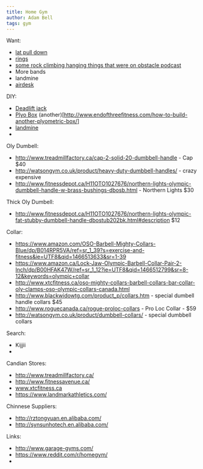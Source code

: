 ```yaml
---
title: Home Gym
author: Adam Bell
tags: gym
---
```


Want:

 * [lat pull down](http://www.roguefitness.com/spud-inc-econo-tricep-and-lat-pulley)
 * [rings](http://www.amazon.ca/Yimidear-Gymnastic-Bodyweight-Excercise-Suspension/dp/B00D5Q5AJM/ref=sr_1_1?s=sports&ie=UTF8&qid=1445446051&sr=1-1&keywords=rings+wooden)
 * [some rock climbing hanging things that were on obstacle podcast](http://www.threeballclimbing.com/fitness/suspended-training-equipment.htm)
 * More bands
 * landmine
 * [airdesk](https://airdesks.com/products/laptop/laptop-desk/)
 
DIY:
 * [Deadlift jack](http://www.endofthreefitness.com/how-to-build-a-mini-deadlift-jack/)
 * [Plyo Box](http://www.endofthreefitness.com/crossfit-equipment-how-build-plyometric-box/)  (another)[http://www.endofthreefitness.com/how-to-build-another-plyometric-box/]
 * [landmine](http://liftbros.com/2014/02/diy-how-to-make-a-poverty-post-landmine/) 
 * 
 
Oly Dumbell:

 * http://www.treadmillfactory.ca/cap-2-solid-20-dumbbell-handle - Cap $40
 * http://watsongym.co.uk/product/heavy-duty-dumbbell-handles/ - crazy expensive
 * http://www.fitnessdepot.ca/H11OTO1027676/northern-lights-olympic-dumbbell-handle-w-brass-bushings-dbosb.html - Northern Lights $30
 
Thick Oly Dumbell:

* http://www.fitnessdepot.ca/H11OTO1027676/northern-lights-olympic-fat-stubby-dumbbell-handle-dbostub202bk.html#description $12

Collar:

 * https://www.amazon.com/OSO-Barbell-Mighty-Collars-Blue/dp/B014RPR5VA/ref=sr_1_39?s=exercise-and-fitness&ie=UTF8&qid=1466513633&sr=1-39
 * https://www.amazon.ca/Lock-Jaw-Olympic-Barbell-Collar-Pair-2-Inch/dp/B00HFAK47W/ref=sr_1_12?ie=UTF8&qid=1466512799&sr=8-12&keywords=olympic+collar
 * http://www.xtcfitness.ca/oso-mighty-collars-barbell-collars-bar-collar-oly-clamps-oso-olympic-collars-canada.html
 * http://www.blackwidowtg.com/product_p/collars.htm - special dumbell handle collars $45
 * http://www.roguecanada.ca/rogue-proloc-collars - Pro Loc Collar -  $59
 * http://watsongym.co.uk/product/dumbbell-collars/ - special dumbbell collars

Search:

 * Kijjii
 * 

Candian Stores:

 * http://www.treadmillfactory.ca/
 * http://www.fitnessavenue.ca/
 * www.xtcfitness.ca
 * https://www.landmarkathletics.com/
 
Chinnese Suppliers: 

* http://rztongyuan.en.alibaba.com/
* http://synsunhotech.en.alibaba.com/
 
Links:
* http://www.garage-gyms.com/
* https://www.reddit.com/r/homegym/
* 


 
